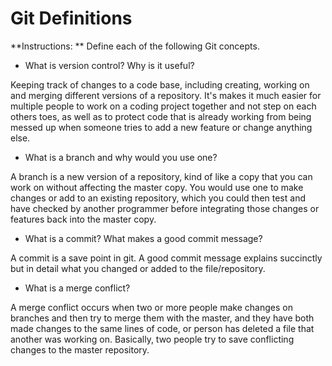 # Git Definitions

**Instructions: ** Define each of the following Git concepts.

* What is version control?  Why is it useful?

Keeping track of changes to a code base, including creating, working on and merging different versions of a repository. It's makes it much easier for multiple people to work on a coding project together and not step on each others toes, as well as to protect code that is already working from being messed up when someone tries to add a new feature or change anything else. 

* What is a branch and why would you use one?

A branch is a new version of a repository, kind of like a copy that you can work on without affecting the master copy. You would use one to make changes or add to an existing repository, which you could then test and have checked by another programmer before integrating those changes or features back into the master copy.

* What is a commit? What makes a good commit message?

A commit is a save point in git. A good commit message explains succinctly but in detail what you changed or added to the file/repository.

* What is a merge conflict?

A merge conflict occurs when two or more people make changes on branches and then try to merge them with the master, and they have both made changes to the same lines of code, or person has deleted a file that another was working on. Basically, two people try to save conflicting changes to the master repository. 